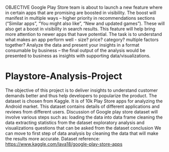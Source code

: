 OBJECTIVE
Google Play Store team is about to launch a new feature where in certain apps that are
promising are boosted in visibility. The boost will manifest in multiple ways – higher priority in
recommendations sections (“Similar apps”, “You might also like”, “New and updated games”).
These will also get a boost in visibility in search results. This feature will help bring more
attention to newer apps that have potential.
The task is to understand what makes an app perform well - size? price? category? multiple
factors together? Analyze the data and present your insights in a format consumable by
business – the final output of the analysis would be presented to business as insights with
supporting data/visualizations.


# Playstore-Analysis-Project
The objective of this project is to deliver insights to understand customer demands better and thus help developers to popularize the product. The dataset is chosen from Kaggle. It is of 10k Play Store apps for analyzing the Android market. This dataset contains details of different applications and reviews from different users. Discussion of Google play store dataset will involve various steps such as: loading the data into data frame
cleaning the data
extracting statistics from the dataset
exploratory analysis and visualizations
questions that can be asked from the dataset conclusion We can move to first step of data analysis by cleaning the data that will make the results more accurate. 
Dataset reference: https://www.kaggle.com/lava18/google-play-store-apps 
